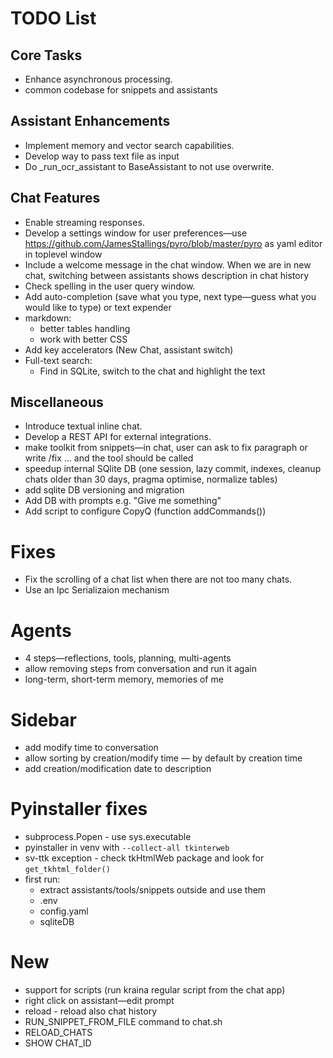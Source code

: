 # TODO List

## Core Tasks
- Enhance asynchronous processing.
- common codebase for snippets and assistants

## Assistant Enhancements
- Implement memory and vector search capabilities.
- Develop way to pass text file as input
- Do _run_ocr_assistant to BaseAssistant to not use overwrite.

## Chat Features
- Enable streaming responses.
- Develop a settings window for user preferences—use https://github.com/JamesStallings/pyro/blob/master/pyro as yaml editor in toplevel window
- Include a welcome message in the chat window. When we are in new chat, switching between assistants shows description in chat history
- Check spelling in the user query window.
- Add auto-completion (save what you type, next type—guess what you would like to type) or text expender 
- markdown:
  - better tables handling
  - work with better CSS
- Add key accelerators (New Chat, assistant switch)
- Full-text search:
  - Find in SQLite, switch to the chat and highlight the text

## Miscellaneous
- Introduce textual inline chat.
- Develop a REST API for external integrations.
- make toolkit from snippets—in chat, user can ask to fix paragraph or write /fix ... and the tool should be called
- speedup internal SQlite DB (one session, lazy commit, indexes, cleanup chats older than 30 days, pragma optimise, normalize tables)
- add sqlite DB versioning and migration 
- Add DB with prompts e.g. "Give me something"
- Add script to configure CopyQ (function addCommands())

# Fixes
- Fix the scrolling of a chat list when there are not too many chats.
- Use an Ipc Serializaion mechanism

# Agents
- 4 steps—reflections, tools, planning, multi-agents
- allow removing steps from conversation and run it again
- long-term, short-term memory, memories of me

# Sidebar
- add modify time to conversation
- allow sorting by creation/modify time — by default by creation time
- add creation/modification date to description

# Pyinstaller fixes
- subprocess.Popen - use sys.executable
- pyinstaller in venv with `--collect-all tkinterweb`
- sv-ttk exception - check tkHtmlWeb package and look for `get_tkhtml_folder()`
- first run:
  - extract assistants/tools/snippets outside and use them
  - .env
  - config.yaml
  - sqliteDB

# New
- support for scripts (run kraina regular script from the chat app)
- right click on assistant—edit prompt
- reload - reload also chat history
- RUN_SNIPPET_FROM_FILE command to chat.sh
- RELOAD_CHATS
- SHOW CHAT_ID
